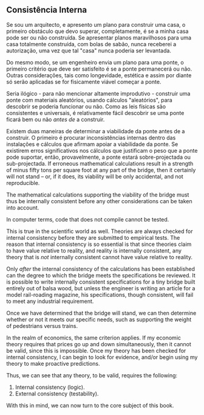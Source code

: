 ## Consistência Interna

Se sou um arquitecto, e apresento um plano para construir uma casa, o primeiro obstáculo que devo superar, completamente, é se a minha casa pode ser ou não construída. Se apresentar planos maravilhosos para uma casa totalmente construída, com bolas de sabão, nunca receberei a autorização, uma vez que tal "casa" nunca poderia ser levantada.

Do mesmo modo, se um engenheiro envia um plano para uma ponte, o primeiro critério que deve ser satisfeito é se a ponte permanecerá ou não. Outras considerações, tais como longevidade, estética e assim por diante só serão aplicadas se for fisicamente viável começar a ponte.

Seria ilógico - para não mencionar altamente improdutivo - construir uma ponte com materiais aleatórios, usando cálculos "aleatórios", para descobrir se poderia funcionar ou não. Como as leis físicas são consistentes e universais, é relativamente fácil descobrir se uma ponte ficará bem ou não *antes de* a construir.

Existem duas maneiras de determinar a viabilidade da ponte antes de a construir. O primeiro é procurar inconsistências internas dentro das instalações e cálculos que afirmam apoiar a viabilidade da ponte. Se existirem erros significativos nos cálculos que justificam o peso que a ponte pode suportar, então, provavelmente, a ponte estará sobre-projectada ou sub-projectada. If erroneous mathematical calculations result in a strength of minus fifty tons per square foot at any part of the bridge, then it certainly will not stand – or, if it does, its viability will be only accidental, and not reproducible.

The mathematical calculations supporting the viability of the bridge must thus be internally consistent before any other considerations can be taken into account.

In computer terms, code that does not compile cannot be tested.

This is true in the scientific world as well. Theories are always checked for internal consistency before they are submitted to empirical tests. The reason that internal consistency is so essential is that since theories claim to have value relative to reality, and reality is internally consistent, any theory that is *not* internally consistent cannot have value relative to reality.

Only *after* the internal consistency of the calculations has been established can the degree to which the bridge meets the specifications be reviewed. It is possible to write internally consistent specifications for a tiny bridge built entirely out of balsa wood, but unless the engineer is writing an article for a model rail-roading magazine, his specifications, though consistent, will fail to meet any industrial requirement.

Once we have determined that the bridge will stand, we can then determine whether or not it meets our specific needs, such as supporting the weight of pedestrians versus trains.

In the realm of economics, the same criterion applies. If my economic theory requires that prices go up and down simultaneously, then it cannot be valid, since this is impossible. Once my theory has been checked for internal consistency, I can begin to look for evidence, and/or begin using my theory to make proactive predictions.

Thus, we can see that any theory, to be valid, requires the following:

1. Internal consistency (logic).
2. External consistency (testability).

With this in mind, we can now turn to the core subject of this book.